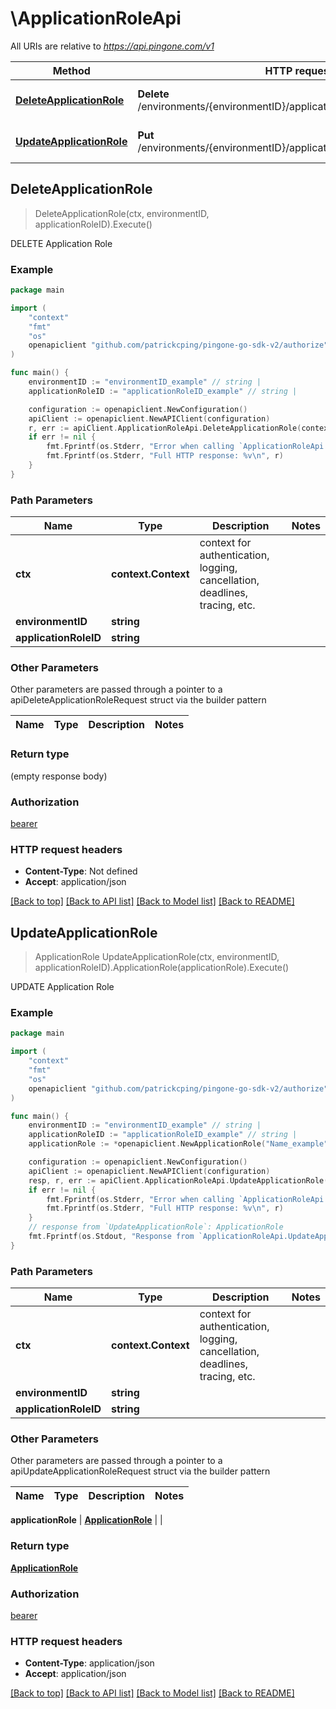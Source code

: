 # \ApplicationRoleApi

All URIs are relative to *https://api.pingone.com/v1*

Method | HTTP request | Description
------------- | ------------- | -------------
[**DeleteApplicationRole**](ApplicationRoleApi.md#DeleteApplicationRole) | **Delete** /environments/{environmentID}/applicationRoles/{applicationRoleID} | DELETE Application Role
[**UpdateApplicationRole**](ApplicationRoleApi.md#UpdateApplicationRole) | **Put** /environments/{environmentID}/applicationRoles/{applicationRoleID} | UPDATE Application Role



## DeleteApplicationRole

> DeleteApplicationRole(ctx, environmentID, applicationRoleID).Execute()

DELETE Application Role

### Example

```go
package main

import (
    "context"
    "fmt"
    "os"
    openapiclient "github.com/patrickcping/pingone-go-sdk-v2/authorize"
)

func main() {
    environmentID := "environmentID_example" // string | 
    applicationRoleID := "applicationRoleID_example" // string | 

    configuration := openapiclient.NewConfiguration()
    apiClient := openapiclient.NewAPIClient(configuration)
    r, err := apiClient.ApplicationRoleApi.DeleteApplicationRole(context.Background(), environmentID, applicationRoleID).Execute()
    if err != nil {
        fmt.Fprintf(os.Stderr, "Error when calling `ApplicationRoleApi.DeleteApplicationRole``: %v\n", err)
        fmt.Fprintf(os.Stderr, "Full HTTP response: %v\n", r)
    }
}
```

### Path Parameters


Name | Type | Description  | Notes
------------- | ------------- | ------------- | -------------
**ctx** | **context.Context** | context for authentication, logging, cancellation, deadlines, tracing, etc.
**environmentID** | **string** |  | 
**applicationRoleID** | **string** |  | 

### Other Parameters

Other parameters are passed through a pointer to a apiDeleteApplicationRoleRequest struct via the builder pattern


Name | Type | Description  | Notes
------------- | ------------- | ------------- | -------------



### Return type

 (empty response body)

### Authorization

[bearer](../README.md#bearer)

### HTTP request headers

- **Content-Type**: Not defined
- **Accept**: application/json

[[Back to top]](#) [[Back to API list]](../README.md#documentation-for-api-endpoints)
[[Back to Model list]](../README.md#documentation-for-models)
[[Back to README]](../README.md)


## UpdateApplicationRole

> ApplicationRole UpdateApplicationRole(ctx, environmentID, applicationRoleID).ApplicationRole(applicationRole).Execute()

UPDATE Application Role

### Example

```go
package main

import (
    "context"
    "fmt"
    "os"
    openapiclient "github.com/patrickcping/pingone-go-sdk-v2/authorize"
)

func main() {
    environmentID := "environmentID_example" // string | 
    applicationRoleID := "applicationRoleID_example" // string | 
    applicationRole := *openapiclient.NewApplicationRole("Name_example") // ApplicationRole |  (optional)

    configuration := openapiclient.NewConfiguration()
    apiClient := openapiclient.NewAPIClient(configuration)
    resp, r, err := apiClient.ApplicationRoleApi.UpdateApplicationRole(context.Background(), environmentID, applicationRoleID).ApplicationRole(applicationRole).Execute()
    if err != nil {
        fmt.Fprintf(os.Stderr, "Error when calling `ApplicationRoleApi.UpdateApplicationRole``: %v\n", err)
        fmt.Fprintf(os.Stderr, "Full HTTP response: %v\n", r)
    }
    // response from `UpdateApplicationRole`: ApplicationRole
    fmt.Fprintf(os.Stdout, "Response from `ApplicationRoleApi.UpdateApplicationRole`: %v\n", resp)
}
```

### Path Parameters


Name | Type | Description  | Notes
------------- | ------------- | ------------- | -------------
**ctx** | **context.Context** | context for authentication, logging, cancellation, deadlines, tracing, etc.
**environmentID** | **string** |  | 
**applicationRoleID** | **string** |  | 

### Other Parameters

Other parameters are passed through a pointer to a apiUpdateApplicationRoleRequest struct via the builder pattern


Name | Type | Description  | Notes
------------- | ------------- | ------------- | -------------


 **applicationRole** | [**ApplicationRole**](ApplicationRole.md) |  | 

### Return type

[**ApplicationRole**](ApplicationRole.md)

### Authorization

[bearer](../README.md#bearer)

### HTTP request headers

- **Content-Type**: application/json
- **Accept**: application/json

[[Back to top]](#) [[Back to API list]](../README.md#documentation-for-api-endpoints)
[[Back to Model list]](../README.md#documentation-for-models)
[[Back to README]](../README.md)

